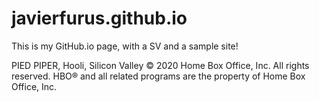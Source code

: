 # javierfurus.github.io
This is my GitHub.io page, with a SV and a sample site!

PIED PIPER, Hooli, Silicon Valley © 2020 Home Box Office, Inc. All rights reserved. HBO® and all related programs are the property of Home Box Office, Inc.
